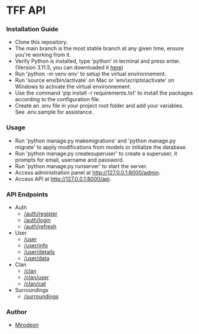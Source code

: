 # TFF API
### Installation Guide
* Clone this repository.
* The main branch is the most stable branch at any given time, ensure you're working from it.
* Verify Python is installed, type 'python' in terminal and press enter. 
(Version 3.11.5, you can downloaded it [here](https://www.python.org))
* Run 'python -m venv env' to setup the virtual environnement.
* Run 'source env/bin/activate' on Mac or 'env\scripts\activate' on Windows to activate the virtual environnement.
* Use the command 'pip install -r requirements.txt' to install the packages according to the configuration file.
* Create an .env file in your project root folder and add your variables. See .env.sample for assistance.
### Usage
* Run 'python manage.py makemigrations' and 'python manage.py migrate' to apply modifications from models or initialize the database.
* Run 'python manage.py createsuperuser' to create a superuser, it prompts for email, username and password.
* Run 'python manage.py runserver' to start the server.
* Access administration panel at http://127.0.0.1:8000/admin.
* Access API at http://127.0.0.1:8000/api.
### API Endpoints
+ Auth   
   * [/auth/register]()   
   * [/auth/login]()   
   * [/auth/refresh]() 
+ User   
   * [/user]() 
   * [/user/info]()
   * [/user/details]()
   * [/user/data]()
+ Clan 
   * [/clan]() 
   * [/clan/user]()
   * [/clan/cat]()
+ Surroundings 
   * [/surroundings]()
### Author
* [Mirodeon](https://https://github.com/Mirodeon)

